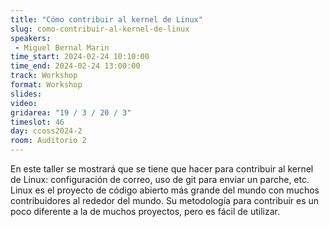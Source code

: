 ```yaml
---
title: "Cómo contribuir al kernel de Linux"
slug: como-contribuir-al-kernel-de-linux
speakers:
 - Miguel Bernal Marin
time_start: 2024-02-24 10:10:00
time_end: 2024-02-24 13:00:00
track: Workshop
format: Workshop
slides: 
video: 
gridarea: "19 / 3 / 20 / 3"
timeslot: 46
day: ccoss2024-2
room: Auditorio 2
---
```


En este taller se mostrará que se tiene que hacer para contribuir al kernel de Linux: configuración de correo, uso de git para enviar un parche, etc. Linux es el proyecto de código abierto más grande del mundo con muchos contribuidores al rededor del mundo. Su metodología para contribuir es un poco diferente a la de muchos proyectos, pero es fácil de utilizar.
